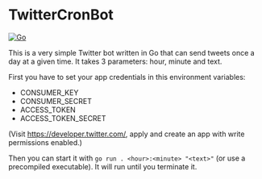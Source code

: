 # TwitterCronBot

[![Go](https://github.com/jpstrube/twitter-cron-bot/actions/workflows/go.yml/badge.svg)](https://github.com/jpstrube/twitter-cron-bot/actions/workflows/go.yml)

This is a very simple Twitter bot written in Go that can send tweets once a day at a given time. It takes 3 parameters: hour, minute and text.

First you have to set your app credentials in this environment variables:
* CONSUMER_KEY
* CONSUMER_SECRET
* ACCESS_TOKEN
* ACCESS_TOKEN_SECRET

(Visit https://developer.twitter.com/, apply and create an app with write permissions enabled.)

Then you can start it with `go run . <hour>:<minute> "<text>"` (or use a precompiled executable). It will run until you terminate it.

